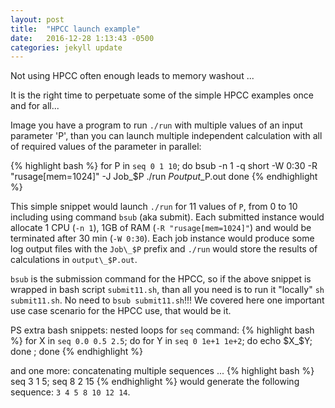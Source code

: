 ```yaml
---
layout: post
title:  "HPCC launch example"
date:   2016-12-28 1:13:43 -0500
categories: jekyll update
---
```


Not using HPCC often enough leads to memory washout ...

It is the right time to perpetuate some of the simple HPCC examples once and for all...

Image you have a program to run `./run` with multiple values of an input parameter 'P', than you can launch multiple independent calculation with all of required values of the parameter in parallel:


{% highlight bash %}
for P in `seq 0 1 10`; do
	bsub -n 1 -q short -W 0:30 -R "rusage[mem=1024]" -J Job\_$P ./run $P output\_$P.out
done
{% endhighlight %}


This simple snippet would launch `./run` for 11 values of `P`, from 0 to 10 including using command `bsub` (aka submit).
Each submitted instance would allocate 1 CPU (`-n 1`), 1GB of RAM (`-R "rusage[mem=1024]"`) and would be terminated after 30 min (`-W 0:30`). Each job instance would produce some log output files with the `Job\_$P` prefix and `./run` would store the results of calculations in `output\_$P.out`.

`bsub` is the submission command for the HPCC, so if the above snippet is wrapped in bash script `submit11.sh`, than all you need is to run it "locally" `sh submit11.sh`. No need to `bsub submit11.sh`!!!
We covered here one important use case scenario for the HPCC use, that would be it.




PS extra bash snippets:
nested loops for `seq` command:
{% highlight bash %}
for X in `seq 0.0 0.5 2.5`; do
	for Y in `seq 0 1e+1 1e+2`; do
		echo $X_$Y;
	done ;
done
{% endhighlight %}

and one more: concatenating multiple sequences ...
{% highlight bash %}
seq 3 1 5; seq 8 2 15
{% endhighlight %}
would generate the following sequence: `3 4 5 8 10 12 14`.


